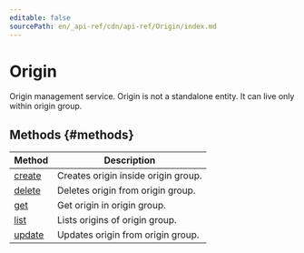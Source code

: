 ```yaml
---
editable: false
sourcePath: en/_api-ref/cdn/api-ref/Origin/index.md
---
```



# Origin
Origin management service.
Origin is not a standalone entity. It can live only within origin group.

## Methods {#methods}
Method | Description
--- | ---
[create](create.md) | Creates origin inside origin group.
[delete](delete.md) | Deletes origin from origin group.
[get](get.md) | Get origin in origin group.
[list](list.md) | Lists origins of origin group.
[update](update.md) | Updates origin from origin group.